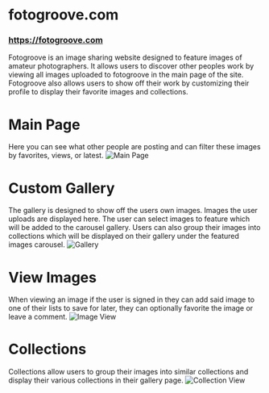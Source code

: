 # fotogroove.com
### https://fotogroove.com

Fotogroove is an image sharing website designed to feature images of amateur photographers. It allows users to discover other peoples work by viewing all images uploaded to fotogroove in the main page of the site. Fotogroove also allows users to show off their work by customizing their profile to display their favorite images and collections.  



# Main Page
Here you can see what other people are posting and can filter these images by favorites, views, or latest.
![Main Page](https://firebasestorage.googleapis.com/v0/b/photogruve.appspot.com/o/public%2FFotogroove-main-page.png?alt=media&token=49bdd0ba-f295-46d1-8e5b-f9d36dd9dd13?raw=true)




# Custom Gallery
The gallery is designed to show off the users own images. Images the user uploads are displayed here. The user can select images to feature which will be added to the carousel gallery. Users can also group their images into collections which will be displayed on their gallery under the featured images carousel. 
![Gallery](https://firebasestorage.googleapis.com/v0/b/photogruve.appspot.com/o/public%2FFotogroove-gallery-view.png?alt=media&token=5eaf1be7-28bd-4cb2-b221-a1bbcd33a694?raw=true)



# View Images
When viewing an image if the user is signed in they can add said image to one of their lists to save for later, they can optionally favorite the image or leave a comment. 
![Image View](https://firebasestorage.googleapis.com/v0/b/photogruve.appspot.com/o/public%2FFotogroove-image-view.png?alt=media&token=17bec262-a82b-45fd-a442-9a436eefd891?raw=true)





# Collections
Collections allow users to group their images into similar collections and display their various collections in their gallery page. 
![Collection View](https://firebasestorage.googleapis.com/v0/b/photogruve.appspot.com/o/public%2FFotogroove-collection-view.png?alt=media&token=4787ce25-e114-4630-8f2e-d4e1fe833132?raw=true)

